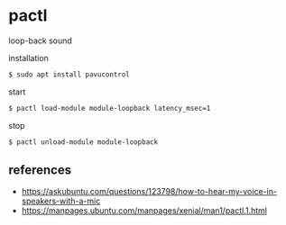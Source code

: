 # pactl
loop-back sound

installation
```bash
$ sudo apt install pavucontrol
```

start 
```bash 
$ pactl load-module module-loopback latency_msec=1
```

stop 
```bash
$ pactl unload-module module-loopback
```


## references
- https://askubuntu.com/questions/123798/how-to-hear-my-voice-in-speakers-with-a-mic
- https://manpages.ubuntu.com/manpages/xenial/man1/pactl.1.html